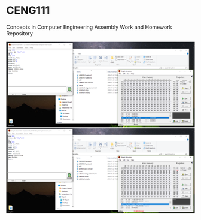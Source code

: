 # CENG111
Concepts in Computer Engineering Assembly Work and Homework Repository


![alt text](https://github.com/feyil/CENG111/blob/master/Capture.PNG "Page 1")
![alt text](https://github.com/feyil/CENG111/blob/master/Capture2.PNG "Page 2")

